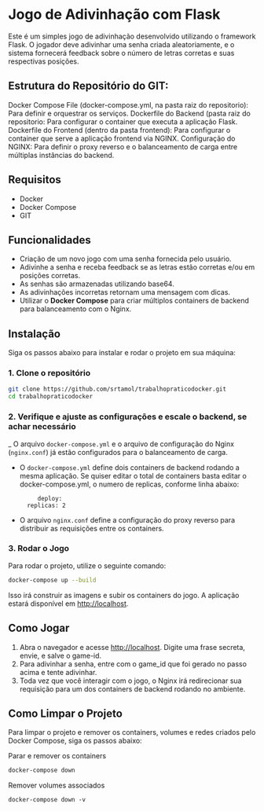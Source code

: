 # Jogo de Adivinhação com Flask

Este é um simples jogo de adivinhação desenvolvido utilizando o framework Flask. O jogador deve adivinhar uma senha criada aleatoriamente, e o sistema fornecerá feedback sobre o número de letras corretas e suas respectivas posições.

## Estrutura do Repositório do GIT:

Docker Compose File (docker-compose.yml, na pasta raiz do repositorio): Para definir e orquestrar os serviços.
Dockerfile do Backend (pasta raiz do repositorio: Para configurar o container que executa a aplicação Flask.
Dockerfile do Frontend (dentro da pasta frontend): Para configurar o container que serve a aplicação frontend via NGINX.
Configuração do NGINX: Para definir o proxy reverso e o balanceamento de carga entre múltiplas instâncias do backend.

## Requisitos

- Docker
- Docker Compose
- GIT
   
## Funcionalidades

- Criação de um novo jogo com uma senha fornecida pelo usuário.
- Adivinhe a senha e receba feedback se as letras estão corretas e/ou em posições corretas.
- As senhas são armazenadas utilizando base64.
- As adivinhações incorretas retornam uma mensagem com dicas.
- Utilizar o  **Docker Compose** para criar múltiplos containers de backend para balanceamento com o Nginx.

## Instalação

Siga os passos abaixo para instalar e rodar o projeto em sua máquina:

### 1. Clone o repositório

```bash
git clone https://github.com/srtamol/trabalhopraticodocker.git
cd trabalhopraticodocker
```

### 2. Verifique e ajuste as configurações e escale o backend, se achar necessário

_ O arquivo `docker-compose.yml` e o arquivo de configuração do Nginx (`nginx.conf`) já estão configurados para o balanceamento de carga. 
- O `docker-compose.yml` define dois containers de backend rodando a mesma aplicação. Se quiser editar o total de containers basta editar o docker-compose.yml, o numero de replicas, conforme linha abaixo:

  ```
       deploy:
    replicas: 2
  ```
- O arquivo `nginx.conf` define a configuração do proxy reverso para distribuir as requisições entre os containers.

### 3. Rodar o Jogo

Para rodar o projeto, utilize o seguinte comando:

```bash
docker-compose up --build
```

Isso irá construir as imagens e subir os containers do jogo. A aplicação estará disponível em [http://localhost](http://localhost).


## Como Jogar

1. Abra o navegador e acesse [http://localhost](http://localhost). Digite uma frase secreta, envie, e salve o game-id.
2. Para adivinhar a senha, entre com o game_id que foi gerado no passo acima e tente adivinhar.
3. Toda vez que você interagir com o jogo, o Nginx irá redirecionar sua requisição para um dos containers de backend rodando no ambiente.

## Como Limpar o Projeto
Para limpar o projeto e remover os containers, volumes e redes criados pelo Docker Compose, siga os passos abaixo:

Parar e remover os containers

```bash
docker-compose down
```

Remover volumes associados

```
docker-compose down -v
```

  
  
